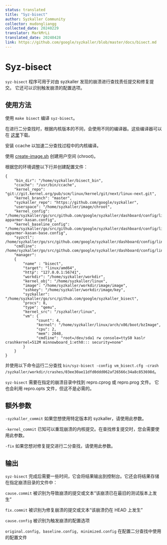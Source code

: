 ```yaml
---
status: translated
title: "Syz-bisect"
author: Syzkaller Community
collector: mudongliangg
collected_date: 20240229
translator: MarkMrLi
translated_date: 20240428
link: https://github.com/google/syzkaller/blob/master/docs/bisect.md
---
```


# Syz-bisect

`syz-bisect` 程序可用于对由 syzkaller 发现的崩溃进行查找责任提交和修复提交。
它还可以识别触发崩溃的配置选项。

## 使用方法

使用 `make bisect` 编译 `syz-bisect`。

在进行二分查找时，根据内核版本的不同，会使用不同的编译器。这些编译器可以在
[这里](https://storage.googleapis.com/syzkaller/bisect_bin.tar.gz)下载。

安装 ccache 以加速二分查找过程中的内核编译。

使用 [create-image.sh](../tools/create-image.sh) 创建用户空间 (chroot)。

根据您的环境调整以下行并创建配置文件：

```
{
	"bin_dir": "/home/syzkaller/bisect_bin",
	"ccache": "/usr/bin/ccache",
	"kernel_repo": "git://git.kernel.org/pub/scm/linux/kernel/git/next/linux-next.git",
	"kernel_branch": "master",
	"syzkaller_repo": "https://github.com/google/syzkaller",
	"userspace": "/home/syzkaller/image/chroot",
	"kernel_config": "/home/syzkaller/go/src/github.com/google/syzkaller/dashboard/config/linux/upstream-apparmor-kasan.config",
	"kernel_baseline_config": "/home/syzkaller/go/src/github.com/google/syzkaller/dashboard/config/linux/upstream-apparmor-kasan-base.config",
	"syzctl": /home/syzkaller/go/src/github.com/google/syzkaller/dashboard/config/linux/upstream.sysctl,
	"cmdline": /home/syzkaller/go/src/github.com/google/syzkaller/dashboard/config/linux/upstream.cmdline,
	"manager":
	{
		"name" : "bisect",
		"target": "linux/amd64",
		"http": "127.0.0.1:56741",
		"workdir": "/home/syzkaller/workdir",
		"kernel_obj": "/home/syzkaller/linux",
		"image": "/home/syzkaller/workdir/image/image",
		"sshkey": "/home/syzkaller/workdir/image/key",
		"syzkaller": "/home/syzkaller/go/src/github.com/google/syzkaller_bisect",
		"procs": 8,
		"type": "qemu",
		"kernel_src": "/syzkaller/linux",
		"vm": {
		      "count": 4,
		      "kernel": "/home/syzkaller/linux/arch/x86/boot/bzImage",
		      "cpu": 2,
		      "mem": 2048,
		      "cmdline": "root=/dev/sda1 rw console=ttyS0 kaslr crashkernel=512M minnowboard_1:eth0::: security=none"
		}
	}
}
```

并使用以下命令运行二分查找 `bin/syz-bisect -config vm_bisect.cfg -crash /syzkaller/workdir/crashes/03ee30ae11dfd0ddd062af26566c34a8c853698d`。

`syz-bisect` 需要在指定的崩溃目录中找到 repro.cprog 或 repro.prog 文件。
它也会利用 repro.opts 文件，但这不是必需的。

## 额外参数

`-syzkaller_commit` 如果您想使用特定版本的 syzkaller，请使用此参数。

`-kernel_commit` 已知可以重现崩溃的内核提交。在查找修复提交时，您会需要使用此参数。

`-fix` 如果您想对修复提交进行二分查找，请使用此参数。

## 输出

`syz-bisect` 完成后需要一些时间，它会将结果输出到控制台。它还会将结果存储在指定崩溃目录的文件中：

`cause.commit` 被识别为导致崩溃的提交或文本“该崩溃已在最旧的测试版本上发生”

`fix.commit` 被识别为修复崩溃的提交或文本“该崩溃仍在 HEAD 上发生”

`cause.config` 被识别为触发崩溃的配置选项

`original.config, baseline.config, minimized.config` 在配置二分查找中使用的配置文件
